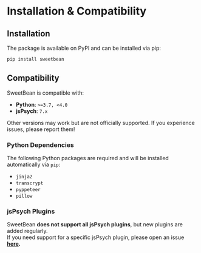 # Installation & Compatibility

## Installation

The package is available on PyPI and can be installed via pip:

```bash
pip install sweetbean
```

## Compatibility

SweetBean is compatible with:

- **Python**: `>=3.7, <4.0`  
- **jsPsych**: `7.x`  

Other versions may work but are not officially supported. If you experience issues, please report them!

### Python Dependencies
The following Python packages are required and will be installed automatically via `pip`:

- `jinja2`
- `transcrypt`
- `pyppeteer`
- `pillow`

### jsPsych Plugins

SweetBean **does not support all jsPsych plugins**, but new plugins are added regularly.  
If you need support for a specific jsPsych plugin, please open an issue **[here](https://github.com/AutoResearch/sweetbean/issues).**
